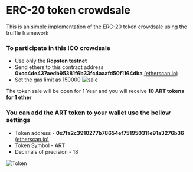 # ERC-20 token crowdsale

This is an simple implementation of the ERC-20 token crowdsale using the truffle framework


### To participate in this ICO crowdsale
* Use only the **Ropsten testnet**
* Send ethers to this contract address **0xcc4de437aedb95381f6b33fc4aaafd50f1164dba** [(etherscan.io)](https://ropsten.etherscan.io/address/0xcc4de437aedb95381f6b33fc4aaafd50f1164dba)
* Set the gas limit as 150000
![sale](https://image.ibb.co/nerxAb/imgonline_com_ua_twotoone_MEke_Xb_Xbwyi8k_E.png)


The token sale will be open for 1 Year and you will receive **10 ART tokens for 1 ether**

### You can add the ART token to your wallet use the bellow settings
* Token address - **0x7fa2c3910277b78654ef751950311e91a3276b36** [(etherscan.io)](https://ropsten.etherscan.io/address/0x7fa2c3910277b78654ef751950311e91a3276b36)
* Token Symbol - ART
* Decimals of precision - 18

![Token](https://image.ibb.co/gxdzOw/Screenshot_from_2017_10_04_18_38_08.png)
